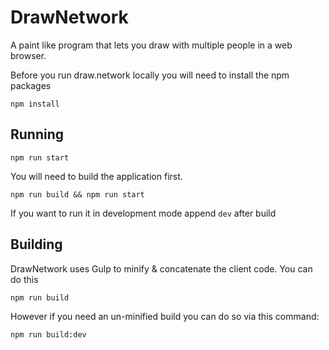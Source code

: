 # DrawNetwork
A paint like program that lets you draw with multiple people in a web browser.

Before you run draw.network locally you will need to install the npm packages
```
npm install
```

## Running
```
npm run start
```

You will need to build the application first. 

```
npm run build && npm run start
```
If you want to run it in development mode append `dev` after build

## Building
DrawNetwork uses Gulp to minify & concatenate the client code. You can do this
```
npm run build
```

However if you need an un-minified build you can do so via this command:
```
npm run build:dev 
```
